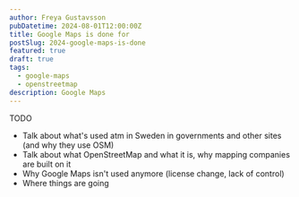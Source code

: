 ```yaml
---
author: Freya Gustavsson
pubDatetime: 2024-08-01T12:00:00Z
title: Google Maps is done for
postSlug: 2024-google-maps-is-done
featured: true
draft: true
tags:
  - google-maps
  - openstreetmap
description: Google Maps
---
```


TODO

- Talk about what's used atm in Sweden in governments and other sites (and why they use OSM)
- Talk about what OpenStreetMap and what it is, why mapping companies are built on it
- Why Google Maps isn't used anymore (license change, lack of control)
- Where things are going

